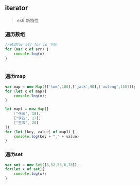 ## iterator

> es6 新特性

### 遍历数组

```javascript
//通过for of/ for in 下标
for (var x of arr) {
    console.log(x)
}
 
```

### 遍历map

```javascript
var map = new Map([['tom',100],['jack',90],['xulong',150]]);
for (let x of map){
    console.log(x);
}

let map1 = new Map([
    ["张三", 18],
    ["李四", 17],
    ["王五", 20]
])
for (let [key, value] of map1) {
    console.log(key + ":" + value)
}
```

### 遍历set

```javascript
var set = new Set([3,52,55,6,78]);
for(let x of set){
    console.log(x);
}
```

## 